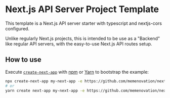 # Next.js API Server Project Template

This template is a Next.js API server starter with typescript and nextjs-cors configured.

Unlike regularly Next.js projects, this is intended to be use as a "Backend" like regular API servers, with the easy-to-use Next.js API routes setup.

## How to use

Execute [`create-next-app`](https://github.com/vercel/next.js/tree/canary/packages/create-next-app) with [npm](https://docs.npmjs.com/cli/init) or [Yarn](https://yarnpkg.com/lang/en/docs/cli/create/) to bootstrap the example:

```bash
npx create-next-app my-next-app -e https://github.com/memenovation/next-api
# or
yarn create next-app my-next-app -e https://github.com/memenovation/next-api
```
